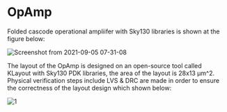 # OpAmp
Folded cascode operational ampliifer with Sky130 libraries is shown at the figure below: 

![Screenshot from 2021-09-05 07-31-08](https://user-images.githubusercontent.com/87280599/132130740-39716679-f109-47f9-8ad2-93e1a340aa9d.png)

The layout of the OpAmp is designed on an open-source tool called KLayout with Sky130 PDK libraries, the area of the layout is 28x13 µm^2. Physical verification steps include LVS & DRC are made in order to ensure the correctness of the layout design which shown below:

![1](https://user-images.githubusercontent.com/87280599/132130811-c2e990e3-b94b-4d49-9082-106ea008ed21.jpg)


